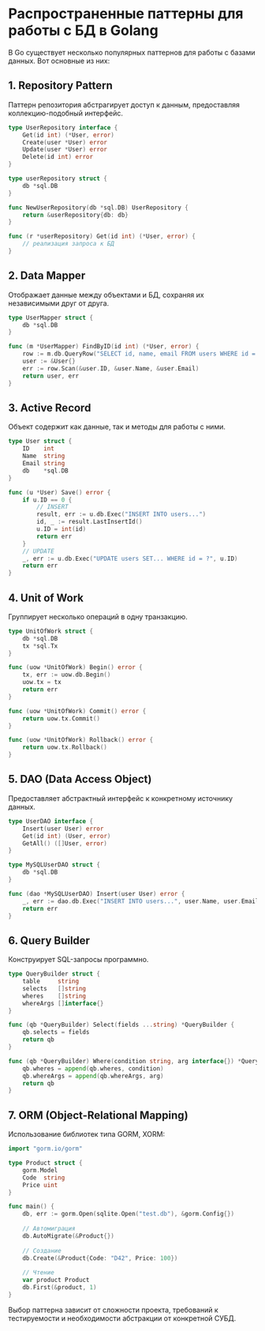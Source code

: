 # Распространенные паттерны для работы с БД в Golang

В Go существует несколько популярных паттернов для работы с базами данных. Вот основные из них:

## 1. Repository Pattern

Паттерн репозитория абстрагирует доступ к данным, предоставляя коллекцию-подобный интерфейс.

```go
type UserRepository interface {
    Get(id int) (*User, error)
    Create(user *User) error
    Update(user *User) error
    Delete(id int) error
}

type userRepository struct {
    db *sql.DB
}

func NewUserRepository(db *sql.DB) UserRepository {
    return &userRepository{db: db}
}

func (r *userRepository) Get(id int) (*User, error) {
    // реализация запроса к БД
}
```

## 2. Data Mapper

Отображает данные между объектами и БД, сохраняя их независимыми друг от друга.

```go
type UserMapper struct {
    db *sql.DB
}

func (m *UserMapper) FindByID(id int) (*User, error) {
    row := m.db.QueryRow("SELECT id, name, email FROM users WHERE id = ?", id)
    user := &User{}
    err := row.Scan(&user.ID, &user.Name, &user.Email)
    return user, err
}
```

## 3. Active Record

Объект содержит как данные, так и методы для работы с ними.

```go
type User struct {
    ID    int
    Name  string
    Email string
    db    *sql.DB
}

func (u *User) Save() error {
    if u.ID == 0 {
        // INSERT
        result, err := u.db.Exec("INSERT INTO users...")
        id, _ := result.LastInsertId()
        u.ID = int(id)
        return err
    }
    // UPDATE
    _, err := u.db.Exec("UPDATE users SET... WHERE id = ?", u.ID)
    return err
}
```

## 4. Unit of Work

Группирует несколько операций в одну транзакцию.

```go
type UnitOfWork struct {
    db *sql.DB
    tx *sql.Tx
}

func (uow *UnitOfWork) Begin() error {
    tx, err := uow.db.Begin()
    uow.tx = tx
    return err
}

func (uow *UnitOfWork) Commit() error {
    return uow.tx.Commit()
}

func (uow *UnitOfWork) Rollback() error {
    return uow.tx.Rollback()
}
```

## 5. DAO (Data Access Object)

Предоставляет абстрактный интерфейс к конкретному источнику данных.

```go
type UserDAO interface {
    Insert(user User) error
    Get(id int) (User, error)
    GetAll() ([]User, error)
}

type MySQLUserDAO struct {
    db *sql.DB
}

func (dao *MySQLUserDAO) Insert(user User) error {
    _, err := dao.db.Exec("INSERT INTO users...", user.Name, user.Email)
    return err
}
```

## 6. Query Builder

Конструирует SQL-запросы программно.

```go
type QueryBuilder struct {
    table     string
    selects   []string
    wheres    []string
    whereArgs []interface{}
}

func (qb *QueryBuilder) Select(fields ...string) *QueryBuilder {
    qb.selects = fields
    return qb
}

func (qb *QueryBuilder) Where(condition string, arg interface{}) *QueryBuilder {
    qb.wheres = append(qb.wheres, condition)
    qb.whereArgs = append(qb.whereArgs, arg)
    return qb
}
```

## 7. ORM (Object-Relational Mapping)

Использование библиотек типа GORM, XORM:

```go
import "gorm.io/gorm"

type Product struct {
    gorm.Model
    Code  string
    Price uint
}

func main() {
    db, err := gorm.Open(sqlite.Open("test.db"), &gorm.Config{})
    
    // Автомиграция
    db.AutoMigrate(&Product{})
    
    // Создание
    db.Create(&Product{Code: "D42", Price: 100})
    
    // Чтение
    var product Product
    db.First(&product, 1)
}
```

Выбор паттерна зависит от сложности проекта, требований к тестируемости и необходимости абстракции от конкретной СУБД.